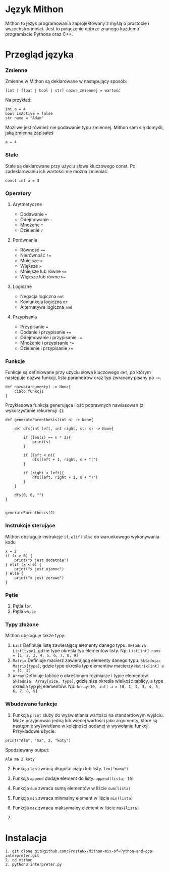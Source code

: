 # Język Mithon

Mithon to język programowania zaprojektowany z myślą o prostocie i wszechstronności. Jest to połączenie dobrze znanego każdemu programiscie Pythona oraz C++.

# Przegląd języka

### Zmienne
Zmienne w Mithon są deklarowane w następujący sposób:
```
[int | float | bool | str] nazwa_zmiennej = wartość
```
Na przykład:
```
int a = 4
bool isActive = false
str name = "Adam"
```
Możliwe jest również nie podawanie typu zmiennej. Mithon sam się domyśli, jaką zmienną zapisałeś
```
a = 4
```

### Stałe

Stałe są deklarowane przy użyciu słowa kluczowego const. Po zadeklarowaniu ich wartości nie można zmieniać.

```
const int a = 3
```
### Operatory
1. Arytmetyczne
    - Dodawanie ``` + ```
    - Odejmowanie ``` - ```
    - Mnożene ``` * ```
    - Dzielenie ``` / ```
2. Porównania
    - Równość ``` == ```
    - Nierówność ``` !=  ```
    - Mniejsze ``` < ```
    - Większe ``` > ```
    - Mniejsze lub równe ``` <= ```
    - Większe lub równe ``` >= ```
3. Logiczne
    - Negacja logiczna ```not```
    - Koniunkcja logiczna ```or```
    - Alternatywa logiczna ```and```

4. Przypisania
    - Przypisanie ``` = ```
    - Dodanie i przypisanie ```+=```
    - Odejmowanie i przypisanie ```-=```
    - Mnożenie i przypisanie ```*=```
    - Dzielenie i przypisanie ```/=```

### Funkcje 

Funkcje są definiowane przy użyciu słowa kluczowego ```def```, po którym następuje nazwa funkcji, lista parametrów oraz typ zwracany pisany po ``` -> ```.

```
def nazwa(argumenty) -> None{
    ciało funkcji
}
```
Przykładowa funkcja generująca ilość poprawnych nawiasowań (z wykorzystanie rekurencji :)):

```
def generateParenthesis(int n) -> None{

    def dfs(int left, int right, str s) -> None{

        if (len(s) == n * 2){
            print(s)
        }
			
		if (left < n){
			dfs(left + 1, right, s + "(")
        }

		if (right < left){
            dfs(left, right + 1, s + ")")
        }
    }
		
	dfs(0, 0, "")
}
	

generateParenthesis(2)
```

### Instrukcje sterujące

Mithon obsługuje instrukcje ```if```, ```elif``` i ```else``` do warunkowego wykonywania kodu

```
x = 2
if (x > 0) {
    print("x jest dodatnie")
} elif (x < 0) {
    print("x jest ujemne")
} else {
    print("x jest zerowe")
}

```
### Pętle

1. Pętla ```for```. 
2. Pętla ```while```


### Typy złożone

Mithon obsługuje także typy:
1. ```List``` Definiuje listę zawierającą elementy danego typu. ```Składnia: List[type]```, gdzie type określa typ elementów listy. Np:
```List[int] nums = [1, 2, 3, 4, 5, 6, 7, 8, 9]```
2. ```Matrix``` Definiuje macierz zawierającą elementy danego typu. ```Składnia: Matrix[type]```, gdzie type określa typ elementów macierzy
```Matrix[int] a = [1, 2]```
3. ```Array``` Definiuje tablice o określonym rozmiarze i typie elementów. ```Składnia: Array[size, type]```, gdzie size określa wielkość tablicy, a type określa typ jej elementów. Np:
```Array[10, int] a = [0, 1, 2, 3, 4, 5, 6, 7, 8, 9]```

### Wbudowane funkcje 

1. Funkcja ```print``` służy do wyświetlania wartości na standardowym wyjściu. Może przyjmować jedną lub więcej wartości jako argumenty, które są następnie wyświetlane w kolejności podanej w wywołaniu funkcji.
Przykładowe użycie:
```
print("Ala", "ma", 2, "koty")
```
Spodziewany output:
```
Ala ma 2 koty
```
2. Funkcja ```len``` zwracą długość ciągu lub listy. ```len("mama")```
3. Funkcja ```append```  dodaje element do listy. ```append(lista, 10)```
4. Funkcja ```sum``` zwraca sumę elementów w liście ```sum(lista)```
5. Funkcja ```min``` zwraca minmalny element w liście ```min(lista)```
6. Funkcja ```maz``` zwraca maksymalny element w liście ```max(lista)```

7. 

# Instalacja
```
1. git clone git@github.com:FrosteNx/Mithon-mix-of-Python-and-cpp-interpreter.git
2. cd mithon
3. python3 interpreter.py
```
